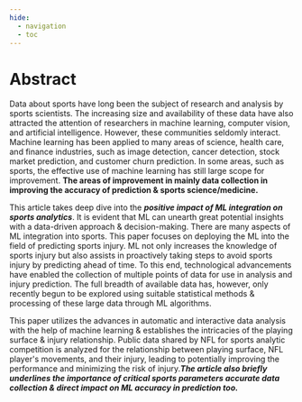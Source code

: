 ```yaml
---
hide:
  - navigation
  - toc
---
```


# Abstract

Data about sports have long been the subject of research and analysis by sports scientists. The increasing size and availability of these data have also attracted the attention of researchers in machine learning, computer vision, and artificial intelligence. However, these communities seldomly interact. Machine learning has been applied to many areas of science, health care, and finance industries, such as image detection, cancer detection, stock market prediction, and customer churn prediction. In some areas, such as sports, the effective use of machine learning has still large scope for improvement. **The areas of improvement in mainly data collection in improving the accuracy of prediction & sports science/medicine.**

This article takes deep dive into the ***positive impact of ML integration on sports analytics***. It is evident that ML can unearth great potential insights with a data-driven approach & decision-making. There are many aspects of ML integration into sports. This paper focuses on deploying the ML into the field of predicting sports injury. ML not only increases the knowledge of sports injury but also assists in proactively taking steps to avoid sports injury by predicting ahead of time. To this end, technological advancements have enabled the collection of multiple points of data for use in analysis and injury prediction. The full breadth of available data has, however, only recently begun to be explored using suitable statistical methods & processing of these large data through ML algorithms. 

This paper utilizes the advances in automatic and interactive data analysis with the help of machine learning & establishes the intricacies of the playing surface & injury relationship. Public data shared by NFL for sports analytic competition is analyzed for the relationship between playing surface, NFL player's movements, and their injury, leading to potentially improving the performance and minimizing the risk of injury.***The article also briefly underlines the importance of critical sports parameters accurate data collection & direct impact on ML accuracy in prediction too.***


